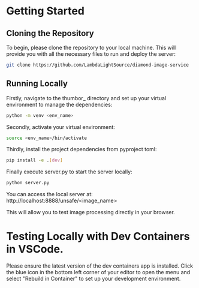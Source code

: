 # Getting Started

## Cloning the Repository

To begin, please clone the repository to your local machine. This will provide you with all the necessary files to run and deploy the server:

```bash
git clone https://github.com/LambdaLightSource/diamond-image-service
```

## Running Locally

Firstly, navigate to the thumbor_ directory and set up your virtual environment to manage the dependencies:

```bash
python -m venv <env_name>
```


Secondly, activate your virtual environment:

```bash
source <env_name>/bin/activate
```

Thirdly, install the project dependencies from pyproject toml:

```bash
pip install -e .[dev]
```

Finally execute server.py to start the server locally:

```bash
python server.py
```

You can access the local server at: http://localhost:8888/unsafe/<image_name>

This will allow you to test image processing directly in your browser.

# Testing Locally with Dev Containers in VSCode.

Please ensure the latest version of the dev containers app is installed. Click the blue icon in the bottom left corner of your editor to open the menu and select "Rebuild in Container" to set up your development environment.
